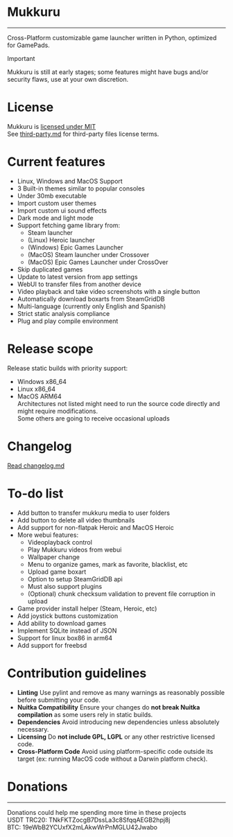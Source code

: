 # Mukkuru
-----------------
Cross-Platform customizable game launcher written in Python, optimized for GamePads.<br/>
> [!IMPORTANT]
> Mukkuru is still at early stages; some features might have bugs and/or security flaws, use at your own discretion.<br/>
# License
Mukkuru is [licensed under MIT](LICENSE)<br/>
See [third-party.md](docs/third-party.md) for third-party files license terms.<br/>

# Current features
- Linux, Windows and MacOS Support<br/>
- 3 Built-in themes similar to popular consoles<br/>
- Under 30mb executable<br/>
- Import custom user themes<br/>
- Import custom ui sound effects<br/>
- Dark mode and light mode<br/>
- Support fetching game library from:<br>
    - Steam launcher<br/>
    - (Linux) Heroic launcher<br/>
    - (Windows) Epic Games Launcher <br/>
    - (MacOS) Steam launcher under Crossover<br/>
    - (MacOS) Epic Games Launcher under CrossOver<br/>
- Skip duplicated games<br/>
- Update to latest version from app settings<br/>
- WebUI to transfer files from another device<br/>
- Video playback and take video screenshots with a single button<br/>
- Automatically download boxarts from SteamGridDB<br/>
- Multi-language (currently only English and Spanish) <br/>
- Strict static analysis compliance<br/>
- Plug and play compile environment<br/>

# Release scope
Release static builds with priority support:<br/>
- Windows x86_64<br/>
- Linux x86_64<br/>
- MacOS ARM64<br/>
Architectures not listed might need to run the source code directly and might require modifications.</br>
Some others are going to receive occasional uploads</br>

# Changelog
[Read changelog.md](docs/changelog.md)

# To-do list
- Add button to transfer mukkuru media to user folders<br/>
- Add button to delete all video thumbnails<br/>
- Add support for non-flatpak Heroic and MacOS Heroic<br/>
- More webui features:<br/>
    - Videoplayback control<br/>
    - Play Mukkuru videos from webui<br/>
    - Wallpaper change<br/>
    - Menu to organize games, mark as favorite, blacklist, etc<br/>
    - Upload game boxart<br/>
    - Option to setup SteamGridDB api<br/>
    - Must also support plugins<br/>
    - (Optional) chunk checksum validation to prevent file corruption in upload<br/>
- Game provider install helper (Steam, Heroic, etc)<br/>
- Add joystick buttons customization<br/>
- Add ability to download games</br>
- Implement SQLite instead of JSON<br/>
- Support for linux box86 in arm64<br/>
- Add support for freebsd<br/>

# Contribution guidelines
- **Linting** Use pylint and remove as many warnings as reasonably possible before submitting your code. <br/>
- **Nuitka Compatibility** Ensure your changes do **not break Nuitka compilation** as some users rely in static builds. <br/>
- **Dependencies** Avoid introducing new dependencies unless absolutely necessary. <br/>
- **Licensing** Do **not include GPL, LGPL** or any other restrictive licensed code. <br/>
- **Cross-Platform Code** Avoid using platform-specific code outside its target (ex: running MacOS code without a Darwin platform check). <br/>

# Donations
---------------
Donations could help me spending more time in these projects<br/>
USDT TRC20: TNkFKTZocgB7DssLa3c8SfqqAEGB2hpj8j<br/>
BTC: 19eWbB2YCUxfX2mLAkwWrPnMGLU42Jwabo<br/>
